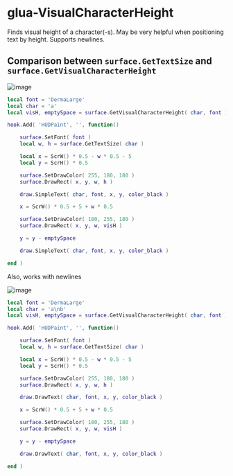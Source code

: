 # glua-VisualCharacterHeight
Finds visual height of a character(-s). May be very helpful when positioning text by height. Supports newlines.

## Comparison between `surface.GetTextSize` and `surface.GetVisualCharacterHeight`
![image](https://github.com/noaccessl/glua-VisualCharacterHeight/assets/54954576/f81035df-2f00-41b5-9551-6ffe0afbafad)
```lua
local font = 'DermaLarge'
local char = 'a'
local visH, emptySpace = surface.GetVisualCharacterHeight( char, font )

hook.Add( 'HUDPaint', '', function()

	surface.SetFont( font )
	local w, h = surface.GetTextSize( char )

	local x = ScrW() * 0.5 - w * 0.5 - 5
	local y = ScrH() * 0.5

	surface.SetDrawColor( 255, 180, 180 )
	surface.DrawRect( x, y, w, h )

	draw.SimpleText( char, font, x, y, color_black )

	x = ScrW() * 0.5 + 5 + w * 0.5

	surface.SetDrawColor( 180, 255, 180 )
	surface.DrawRect( x, y, w, visH )

	y = y - emptySpace

	draw.SimpleText( char, font, x, y, color_black )

end )
```
Also, works with newlines

![image](https://github.com/noaccessl/glua-VisualCharacterHeight/assets/54954576/b2318692-b2b2-4ddc-a464-b26337cdab09)
```lua
local font = 'DermaLarge'
local char = 'a\nb'
local visH, emptySpace = surface.GetVisualCharacterHeight( char, font )

hook.Add( 'HUDPaint', '', function()

	surface.SetFont( font )
	local w, h = surface.GetTextSize( char )

	local x = ScrW() * 0.5 - w * 0.5 - 5
	local y = ScrH() * 0.5

	surface.SetDrawColor( 255, 180, 180 )
	surface.DrawRect( x, y, w, h )

	draw.DrawText( char, font, x, y, color_black )

	x = ScrW() * 0.5 + 5 + w * 0.5

	surface.SetDrawColor( 180, 255, 180 )
	surface.DrawRect( x, y, w, visH )

	y = y - emptySpace

	draw.DrawText( char, font, x, y, color_black )

end )
```